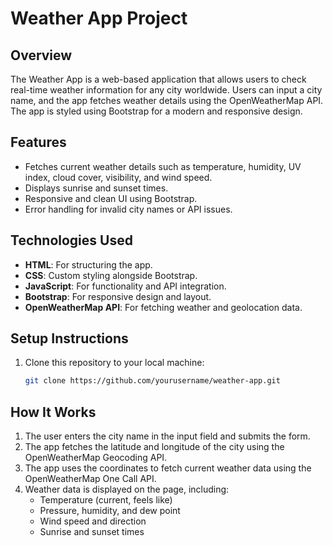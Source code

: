 # Weather App Project

## Overview
The Weather App is a web-based application that allows users to check real-time weather information for any city worldwide. Users can input a city name, and the app fetches weather details using the OpenWeatherMap API. The app is styled using Bootstrap for a modern and responsive design.

## Features
- Fetches current weather details such as temperature, humidity, UV index, cloud cover, visibility, and wind speed.
- Displays sunrise and sunset times.
- Responsive and clean UI using Bootstrap.
- Error handling for invalid city names or API issues.

## Technologies Used
- **HTML**: For structuring the app.
- **CSS**: Custom styling alongside Bootstrap.
- **JavaScript**: For functionality and API integration.
- **Bootstrap**: For responsive design and layout.
- **OpenWeatherMap API**: For fetching weather and geolocation data.

## Setup Instructions
1. Clone this repository to your local machine:
   ```bash
   git clone https://github.com/yourusername/weather-app.git
## How It Works
1. The user enters the city name in the input field and submits the form.
2. The app fetches the latitude and longitude of the city using the OpenWeatherMap Geocoding API.
3. The app uses the coordinates to fetch current weather data using the OpenWeatherMap One Call API.
4. Weather data is displayed on the page, including:
      - Temperature (current, feels like)
      - Pressure, humidity, and dew point
      - Wind speed and direction
      - Sunrise and sunset times


